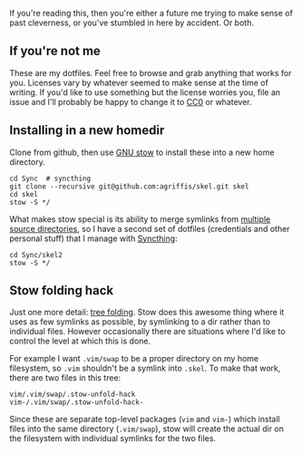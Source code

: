 If you're reading this, then you're either a future me trying to make sense of
past cleverness, or you've stumbled in here by accident. Or both.

If you're not me
----------------

These are my dotfiles. Feel free to browse and grab anything that works
for you. Licenses vary by whatever seemed to make sense at the time of writing.
If you'd like to use something but the license worries you, file an issue and
I'll probably be happy to change it
to [CC0](https://wiki.creativecommons.org/wiki/CC0) or whatever.

Installing in a new homedir
---------------------------

Clone from github, then use [GNU stow](https://www.gnu.org/software/stow/) to
install these into a new home directory.

    cd Sync  # syncthing
    git clone --recursive git@github.com:agriffis/skel.git skel
    cd skel
    stow -S */

What makes stow special is its ability to merge symlinks from
[multiple source directories](https://www.gnu.org/software/stow/manual/stow.html#Multiple-Stow-Directories),
so I have a second set of dotfiles (credentials and other personal
stuff) that I manage with [Syncthing](https://syncthing.net/):

    cd Sync/skel2
    stow -S */

Stow folding hack
-----------------

Just one more detail:
[tree folding](https://www.gnu.org/software/stow/manual/stow.html#Installing-Packages).
Stow does this awesome thing where it uses as few symlinks as possible, by
symlinking to a dir rather than to individual files. However occasionally there
are situations where I'd like to control the level at which this is done.

For example I want `.vim/swap` to be a proper directory on my home filesystem,
so `.vim` shouldn't be a symlink into `.skel`. To make that work, there are
two files in this tree:

    vim/.vim/swap/.stow-unfold-hack
    vim-/.vim/swap/.stow-unfold-hack-

Since these are separate top-level packages (`vim` and `vim-`) which install
files into the same directory (`.vim/swap`), stow will create the actual dir on
the filesystem with individual symlinks for the two files.
